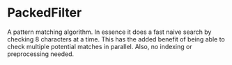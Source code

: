 # PackedFilter
A pattern matching algorithm. In essence it does a fast naive search by checking 8 characters at a time. This has the added benefit of being able to check multiple 
potential matches in parallel. Also, no indexing or preprocessing needed.
